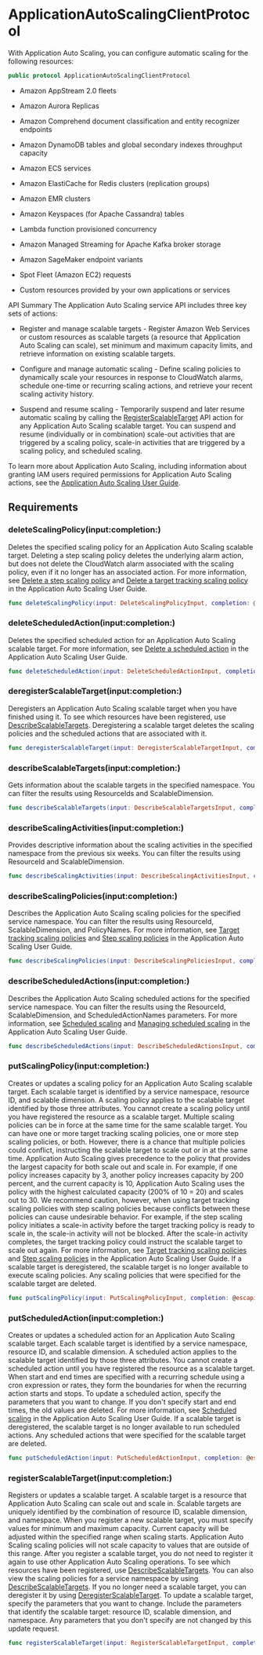 # ApplicationAutoScalingClientProtocol

With Application Auto Scaling, you can configure automatic scaling for the following resources:

``` swift
public protocol ApplicationAutoScalingClientProtocol 
```

  - Amazon AppStream 2.0 fleets

  - Amazon Aurora Replicas

  - Amazon Comprehend document classification and entity recognizer endpoints

  - Amazon DynamoDB tables and global secondary indexes throughput capacity

  - Amazon ECS services

  - Amazon ElastiCache for Redis clusters (replication groups)

  - Amazon EMR clusters

  - Amazon Keyspaces (for Apache Cassandra) tables

  - Lambda function provisioned concurrency

  - Amazon Managed Streaming for Apache Kafka broker storage

  - Amazon SageMaker endpoint variants

  - Spot Fleet (Amazon EC2) requests

  - Custom resources provided by your own applications or services

API Summary The Application Auto Scaling service API includes three key sets of actions:

  - Register and manage scalable targets - Register Amazon Web Services or custom resources as scalable targets (a resource that Application Auto Scaling can scale), set minimum and maximum capacity limits, and retrieve information on existing scalable targets.

  - Configure and manage automatic scaling - Define scaling policies to dynamically scale your resources in response to CloudWatch alarms, schedule one-time or recurring scaling actions, and retrieve your recent scaling activity history.

  - Suspend and resume scaling - Temporarily suspend and later resume automatic scaling by calling the [RegisterScalableTarget](https://docs.aws.amazon.com/autoscaling/application/APIReference/API_RegisterScalableTarget.html) API action for any Application Auto Scaling scalable target. You can suspend and resume (individually or in combination) scale-out activities that are triggered by a scaling policy, scale-in activities that are triggered by a scaling policy, and scheduled scaling.

To learn more about Application Auto Scaling, including information about granting IAM users required permissions for Application Auto Scaling actions, see the [Application Auto Scaling User Guide](https://docs.aws.amazon.com/autoscaling/application/userguide/what-is-application-auto-scaling.html).

## Requirements

### deleteScalingPolicy(input:completion:)

Deletes the specified scaling policy for an Application Auto Scaling scalable target. Deleting a step scaling policy deletes the underlying alarm action, but does not delete the CloudWatch alarm associated with the scaling policy, even if it no longer has an associated action. For more information, see [Delete a step scaling policy](https://docs.aws.amazon.com/autoscaling/application/userguide/application-auto-scaling-step-scaling-policies.html#delete-step-scaling-policy) and [Delete a target tracking scaling policy](https://docs.aws.amazon.com/autoscaling/application/userguide/application-auto-scaling-target-tracking.html#delete-target-tracking-policy) in the Application Auto Scaling User Guide.

``` swift
func deleteScalingPolicy(input: DeleteScalingPolicyInput, completion: @escaping (ClientRuntime.SdkResult<DeleteScalingPolicyOutputResponse, DeleteScalingPolicyOutputError>) -> Void)
```

### deleteScheduledAction(input:completion:)

Deletes the specified scheduled action for an Application Auto Scaling scalable target. For more information, see [Delete a scheduled action](https://docs.aws.amazon.com/autoscaling/application/userguide/scheduled-scaling-additional-cli-commands.html#delete-scheduled-action) in the Application Auto Scaling User Guide.

``` swift
func deleteScheduledAction(input: DeleteScheduledActionInput, completion: @escaping (ClientRuntime.SdkResult<DeleteScheduledActionOutputResponse, DeleteScheduledActionOutputError>) -> Void)
```

### deregisterScalableTarget(input:completion:)

Deregisters an Application Auto Scaling scalable target when you have finished using it. To see which resources have been registered, use [DescribeScalableTargets](https://docs.aws.amazon.com/autoscaling/application/APIReference/API_DescribeScalableTargets.html). Deregistering a scalable target deletes the scaling policies and the scheduled actions that are associated with it.

``` swift
func deregisterScalableTarget(input: DeregisterScalableTargetInput, completion: @escaping (ClientRuntime.SdkResult<DeregisterScalableTargetOutputResponse, DeregisterScalableTargetOutputError>) -> Void)
```

### describeScalableTargets(input:completion:)

Gets information about the scalable targets in the specified namespace. You can filter the results using ResourceIds and ScalableDimension.

``` swift
func describeScalableTargets(input: DescribeScalableTargetsInput, completion: @escaping (ClientRuntime.SdkResult<DescribeScalableTargetsOutputResponse, DescribeScalableTargetsOutputError>) -> Void)
```

### describeScalingActivities(input:completion:)

Provides descriptive information about the scaling activities in the specified namespace from the previous six weeks. You can filter the results using ResourceId and ScalableDimension.

``` swift
func describeScalingActivities(input: DescribeScalingActivitiesInput, completion: @escaping (ClientRuntime.SdkResult<DescribeScalingActivitiesOutputResponse, DescribeScalingActivitiesOutputError>) -> Void)
```

### describeScalingPolicies(input:completion:)

Describes the Application Auto Scaling scaling policies for the specified service namespace. You can filter the results using ResourceId, ScalableDimension, and PolicyNames. For more information, see [Target tracking scaling policies](https://docs.aws.amazon.com/autoscaling/application/userguide/application-auto-scaling-target-tracking.html) and [Step scaling policies](https://docs.aws.amazon.com/autoscaling/application/userguide/application-auto-scaling-step-scaling-policies.html) in the Application Auto Scaling User Guide.

``` swift
func describeScalingPolicies(input: DescribeScalingPoliciesInput, completion: @escaping (ClientRuntime.SdkResult<DescribeScalingPoliciesOutputResponse, DescribeScalingPoliciesOutputError>) -> Void)
```

### describeScheduledActions(input:completion:)

Describes the Application Auto Scaling scheduled actions for the specified service namespace. You can filter the results using the ResourceId, ScalableDimension, and ScheduledActionNames parameters. For more information, see [Scheduled scaling](https://docs.aws.amazon.com/autoscaling/application/userguide/application-auto-scaling-scheduled-scaling.html) and [Managing scheduled scaling](https://docs.aws.amazon.com/autoscaling/application/userguide/scheduled-scaling-additional-cli-commands.html) in the Application Auto Scaling User Guide.

``` swift
func describeScheduledActions(input: DescribeScheduledActionsInput, completion: @escaping (ClientRuntime.SdkResult<DescribeScheduledActionsOutputResponse, DescribeScheduledActionsOutputError>) -> Void)
```

### putScalingPolicy(input:completion:)

Creates or updates a scaling policy for an Application Auto Scaling scalable target. Each scalable target is identified by a service namespace, resource ID, and scalable dimension. A scaling policy applies to the scalable target identified by those three attributes. You cannot create a scaling policy until you have registered the resource as a scalable target. Multiple scaling policies can be in force at the same time for the same scalable target. You can have one or more target tracking scaling policies, one or more step scaling policies, or both. However, there is a chance that multiple policies could conflict, instructing the scalable target to scale out or in at the same time. Application Auto Scaling gives precedence to the policy that provides the largest capacity for both scale out and scale in. For example, if one policy increases capacity by 3, another policy increases capacity by 200 percent, and the current capacity is 10, Application Auto Scaling uses the policy with the highest calculated capacity (200% of 10 = 20) and scales out to 30. We recommend caution, however, when using target tracking scaling policies with step scaling policies because conflicts between these policies can cause undesirable behavior. For example, if the step scaling policy initiates a scale-in activity before the target tracking policy is ready to scale in, the scale-in activity will not be blocked. After the scale-in activity completes, the target tracking policy could instruct the scalable target to scale out again. For more information, see [Target tracking scaling policies](https://docs.aws.amazon.com/autoscaling/application/userguide/application-auto-scaling-target-tracking.html) and [Step scaling policies](https://docs.aws.amazon.com/autoscaling/application/userguide/application-auto-scaling-step-scaling-policies.html) in the Application Auto Scaling User Guide. If a scalable target is deregistered, the scalable target is no longer available to execute scaling policies. Any scaling policies that were specified for the scalable target are deleted.

``` swift
func putScalingPolicy(input: PutScalingPolicyInput, completion: @escaping (ClientRuntime.SdkResult<PutScalingPolicyOutputResponse, PutScalingPolicyOutputError>) -> Void)
```

### putScheduledAction(input:completion:)

Creates or updates a scheduled action for an Application Auto Scaling scalable target. Each scalable target is identified by a service namespace, resource ID, and scalable dimension. A scheduled action applies to the scalable target identified by those three attributes. You cannot create a scheduled action until you have registered the resource as a scalable target. When start and end times are specified with a recurring schedule using a cron expression or rates, they form the boundaries for when the recurring action starts and stops. To update a scheduled action, specify the parameters that you want to change. If you don't specify start and end times, the old values are deleted. For more information, see [Scheduled scaling](https://docs.aws.amazon.com/autoscaling/application/userguide/application-auto-scaling-scheduled-scaling.html) in the Application Auto Scaling User Guide. If a scalable target is deregistered, the scalable target is no longer available to run scheduled actions. Any scheduled actions that were specified for the scalable target are deleted.

``` swift
func putScheduledAction(input: PutScheduledActionInput, completion: @escaping (ClientRuntime.SdkResult<PutScheduledActionOutputResponse, PutScheduledActionOutputError>) -> Void)
```

### registerScalableTarget(input:completion:)

Registers or updates a scalable target. A scalable target is a resource that Application Auto Scaling can scale out and scale in. Scalable targets are uniquely identified by the combination of resource ID, scalable dimension, and namespace. When you register a new scalable target, you must specify values for minimum and maximum capacity. Current capacity will be adjusted within the specified range when scaling starts. Application Auto Scaling scaling policies will not scale capacity to values that are outside of this range. After you register a scalable target, you do not need to register it again to use other Application Auto Scaling operations. To see which resources have been registered, use [DescribeScalableTargets](https://docs.aws.amazon.com/autoscaling/application/APIReference/API_DescribeScalableTargets.html). You can also view the scaling policies for a service namespace by using [DescribeScalableTargets](https://docs.aws.amazon.com/autoscaling/application/APIReference/API_DescribeScalableTargets.html). If you no longer need a scalable target, you can deregister it by using [DeregisterScalableTarget](https://docs.aws.amazon.com/autoscaling/application/APIReference/API_DeregisterScalableTarget.html). To update a scalable target, specify the parameters that you want to change. Include the parameters that identify the scalable target: resource ID, scalable dimension, and namespace. Any parameters that you don't specify are not changed by this update request.

``` swift
func registerScalableTarget(input: RegisterScalableTargetInput, completion: @escaping (ClientRuntime.SdkResult<RegisterScalableTargetOutputResponse, RegisterScalableTargetOutputError>) -> Void)
```
